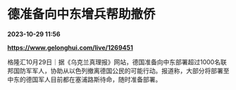 # 德准备向中东增兵帮助撤侨

**2023-10-29 11:56**

**https://www.gelonghui.com/live/1269451**

格隆汇10月29日｜据《乌克兰真理报》网站，德国准备向中东部署超过1000名联邦国防军军人，协助从以色列撤离德国公民的可能行动。报道称，大部分将部署至中东的德国军人目前都在塞浦路斯待命，随时准备部署。
